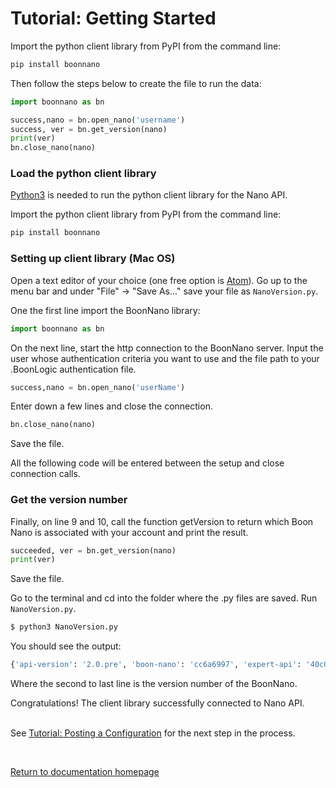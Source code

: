 # Tutorial: Getting Started

Import the python client library from PyPI from the command line:
```sh
pip install boonnano
```

Then follow the steps below to create the file to run the data:
```python
import boonnano as bn

success,nano = bn.open_nano('username')
success, ver = bn.get_version(nano)
print(ver)
bn.close_nano(nano)
```

### Load the python client library
[Python3](https://programwithus.com/learn-to-code/install-python3-mac/) is needed to run the python client library for the Nano API.

Import the python client library from PyPI from the command line:
```sh
pip install boonnano
```

### Setting up client library (Mac OS)
Open a text editor of your choice (one free option is [Atom](https://atom.io/)). Go up to the menu bar and under "File" -> "Save As..." save your file as `NanoVersion.py`.

One the first line import the BoonNano library:
```python
import boonnano as bn
```
On the next line, start the http connection to the BoonNano server. Input the user whose authentication criteria you want to use and the file path to your .BoonLogic authentication file.
```python
success,nano = bn.open_nano('userName')
```
Enter down a few lines and close the connection.
```python
bn.close_nano(nano)
```
Save the file.

All the following code will be entered between the setup and close connection calls.

### Get the version number
Finally, on line 9 and 10, call the function getVersion to return which Boon Nano is associated with your account and print the result.
```python
succeeded, ver = bn.get_version(nano)
print(ver)
```

Save the file.

Go to the terminal and cd into the folder where the .py files are saved. Run `NanoVersion.py`.
```sh
$ python3 NanoVersion.py
```
You should see the output:
```sh
{'api-version': '2.0.pre', 'boon-nano': 'cc6a6997', 'expert-api': '40c0bfcb', 'expert-common': '17c5eafb'}
```
Where the second to last line is the version number of the BoonNano.

Congratulations! The client library successfully connected to Nano API.
<br/>
<br/>

See [Tutorial: Posting a Configuration](./Tutorial_Posting_a_Configuration.md) for the next step in the process.

<br/>

[Return to documentation homepage](../README.md)
